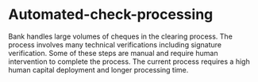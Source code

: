 # Automated-check-processing
Bank handles large volumes of cheques in the clearing process. The process involves many technical verifications including signature verification. Some of these steps are manual and require human intervention to complete the process. The current process requires a high human capital deployment and longer processing time.
